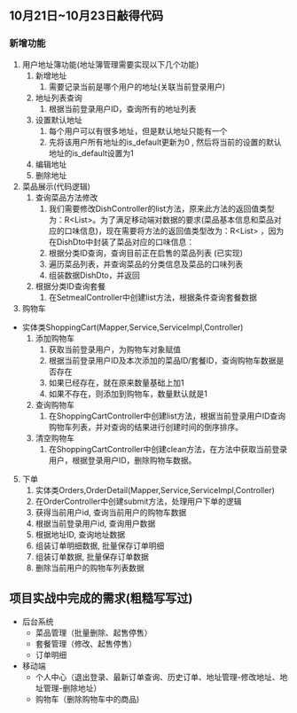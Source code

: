 ## 10月21日~10月23日敲得代码

### 新增功能

1. 用户地址簿功能(地址簿管理需要实现以下几个功能)
    1. 新增地址
        1. 需要记录当前是哪个用户的地址(关联当前登录用户)
    2. 地址列表查询
       1. 根据当前登录用户ID，查询所有的地址列表
    3. 设置默认地址
        1. 每个用户可以有很多地址，但是默认地址只能有一个
        2. 先将该用户所有地址的is_default更新为0 , 然后将当前的设置的默认地址的is_default设置为1
    4. 编辑地址
    5. 删除地址
2. 菜品展示(代码逻辑)
   1. 查询菜品方法修改
      1. 我们需要修改DishController的list方法，原来此方法的返回值类型为：R<List<Dish>>。为了满足移动端对数据的要求(菜品基本信息和菜品对应的口味信息)，现在需要将方法的返回值类型改为：R<List<DishDto>> ，因为在DishDto中封装了菜品对应的口味信息：
      2. 根据分类ID查询，查询目前正在启售的菜品列表 (已实现)
      3. 遍历菜品列表，并查询菜品的分类信息及菜品的口味列表
      4. 组装数据DishDto，并返回
   2. 根据分类ID查询套餐
      1. 在SetmealController中创建list方法，根据条件查询套餐数据
3. 购物车
- 实体类ShoppingCart(Mapper,Service,ServiceImpl,Controller)
   1. 添加购物车
      1. 获取当前登录用户，为购物车对象赋值
      2. 根据当前登录用户ID及本次添加的菜品ID/套餐ID，查询购物车数据是否存在
      3. 如果已经存在，就在原来数量基础上加1
      4. 如果不存在，则添加到购物车，数量默认就是1
   2. 查询购物车
      1. 在ShoppingCartController中创建list方法，根据当前登录用户ID查询购物车列表，并对查询的结果进行创建时间的倒序排序。
   3. 清空购物车
      1. 在ShoppingCartController中创建clean方法，在方法中获取当前登录用户，根据登录用户ID，删除购物车数据。
5. 下单
   1. 实体类Orders,OrderDetail(Mapper,Service,ServiceImpl,Controller)
   2. 在OrderController中创建submit方法，处理用户下单的逻辑
   3. 获得当前用户id, 查询当前用户的购物车数据
   4. 根据当前登录用户id, 查询用户数据
   5. 根据地址ID, 查询地址数据
   6. 组装订单明细数据, 批量保存订单明细 
   7. 组装订单数据, 批量保存订单数据
   8. 删除当前用户的购物车列表数据

## 项目实战中完成的需求(粗糙写写过)
- 后台系统
  - 菜品管理（批量删除、起售停售）
  - 套餐管理（修改、起售停售）
  - 订单明细
- 移动端
  - 个人中心（退出登录、最新订单查询、历史订单、地址管理-修改地址、地址管理-删除地址）
  - 购物车（删除购物车中的商品)
